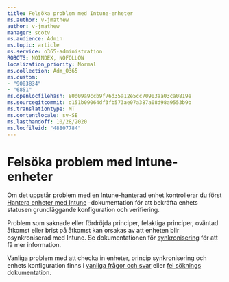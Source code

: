 ```yaml
---
title: Felsöka problem med Intune-enheter
ms.author: v-jmathew
author: v-jmathew
manager: scotv
ms.audience: Admin
ms.topic: article
ms.service: o365-administration
ROBOTS: NOINDEX, NOFOLLOW
localization_priority: Normal
ms.collection: Adm_O365
ms.custom:
- "9003834"
- "6851"
ms.openlocfilehash: 80d09a9ccb9f76d35a12e5cc70903aa03ca0819e
ms.sourcegitcommit: d151b09064df3fb573ae07a387a08d98a9553b9b
ms.translationtype: MT
ms.contentlocale: sv-SE
ms.lasthandoff: 10/28/2020
ms.locfileid: "48807784"
---
```

# <a name="troubleshooting-problems-with-intune-devices"></a>Felsöka problem med Intune-enheter

Om det uppstår problem med en Intune-hanterad enhet kontrollerar du först [Hantera enheter med Intune](https://docs.microsoft.com/mem/intune/protect/endpoint-security-manage-devices) -dokumentation för att bekräfta enhets statusen grundläggande konfiguration och verifiering.

Problem som saknade eller fördröjda principer, felaktiga principer, oväntad åtkomst eller brist på åtkomst kan orsakas av att enheten blir osynkroniserad med Intune. Se dokumentationen för [synkronisering](https://docs.microsoft.com/mem/intune/remote-actions/device-sync) för att få mer information.

Vanliga problem med att checka in enheter, princip synkronisering och enhets konfiguration finns i [vanliga frågor och svar](https://docs.microsoft.com/mem/intune/configuration/device-profile-troubleshoot) eller [fel söknings](https://docs.microsoft.com/mem/intune/configuration/troubleshoot-policies-in-microsoft-intune) dokumentation.
